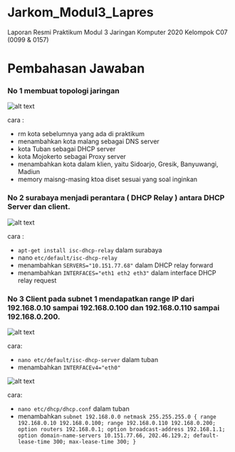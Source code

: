 # Jarkom_Modul3_Lapres
Laporan Resmi Praktikum Modul 3 Jaringan Komputer 2020  Kelompok C07 (0099 &amp; 0157)
# Pembahasan Jawaban
### No 1 membuat topologi jaringan
![alt text](https://github.com/NaufalRafi-hub/Jarkom_Modul4_Lapres/blob/main/imageprak3/img3_1.jpg)

cara :
+ rm kota sebelumnya yang ada di praktikum
+ menambahkan kota malang sebagai DNS server
+ kota Tuban sebagai DHCP server
+ kota Mojokerto sebagai Proxy server
+ menambahkan kota dalam klien, yaitu Sidoarjo, Gresik, Banyuwangi, Madiun
+ memory maisng-masing ktoa diset sesuai yang soal inginkan

### No 2 surabaya menjadi perantara ( DHCP Relay ) antara DHCP Server dan client.
![alt text](https://github.com/NaufalRafi-hub/Jarkom_Modul4_Lapres/blob/main/imageprak3/img3_2.jpg)

cara :
+ `apt-get install isc-dhcp-relay` dalam surabaya
+ nano `etc/default/isc-dhcp-relay`
+ menambahkan `SERVERS="10.151.77.68"` dalam DHCP relay forward
+ menambahkan `INTERFACES="eth1 eth2 eth3"` dalam interface DHCP relay request

### No 3 Client pada subnet 1 mendapatkan range IP dari 192.168.0.10 sampai 192.168.0.100 dan 192.168.0.110 sampai 192.168.0.200.
![alt text](https://github.com/NaufalRafi-hub/Jarkom_Modul4_Lapres/blob/main/imageprak3/img3_3.1.jpg)
 
 cara:
+ `nano etc/default/isc-dhcp-server` dalam tuban
+ menambahkan `INTERFACEv4="eth0"`

![alt text](https://github.com/NaufalRafi-hub/Jarkom_Modul4_Lapres/blob/main/imageprak3/img3_3.2.jpg)

cara:
+ `nano etc/dhcp/dhcp.conf` dalam tuban
+ menambahkan `subnet 192.168.0.0 netmask 255.255.255.0 {
range 192.168.0.10 192.168.0.100;
range 192.168.0.110 192.168.0.200;
option routers 192.168.0.1;
option broadcast-address 192.168.1.1;
option domain-name-servers 10.151.77.66, 202.46.129.2;
default-lease-time 300;
max-lease-time 300;
}`
